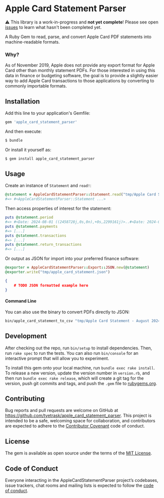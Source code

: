 # Apple Card Statement Parser

⚠️ This library is a work-in-progress and **not yet complete**! Please see open [issues](https://github.com/tyetrask/apple_card_statement_parser/issues) to learn what hasn't been completed yet.

A Ruby Gem to read, parse, and convert Apple Card PDF statements into machine-readable formats.

### Why?

As of November 2019, Apple does not provide any export format for Apple Card other than monthly statement PDFs. For those interested in using this data in finance or budgeting software, the goal is to provide a slightly easier way to add Apple Card transactions to those applications by converting to commonly importable formats.

## Installation

Add this line to your application's Gemfile:

```ruby
gem 'apple_card_statement_parser'
```

And then execute:
```sh
$ bundle
```

Or install it yourself as:
```sh
$ gem install apple_card_statement_parser
```

## Usage

Create an instance of `Statement` and `read!`:
```ruby
@statement = AppleCardStatementParser::Statement.read("tmp/Apple Card Statement - August 2024.pdf")
#=> #<AppleCardStatementParser::Statement ...>
```

Then access properties of interest for the statement:
```ruby
puts @statement.period
#=> #<Date: 2024-08-01 ((2458728j,0s,0n),+0s,2299161j)>..#<Date: 2024-08-30 ((2458757j,0s,0n),+0s,2299161j)>
puts @statement.payments
#=> [...]
puts @statement.transactions
#=> [...]
puts @statement.return_transactions
#=> [...]
```

Or output as JSON for import into your preferred finance software:
```ruby
@exporter = AppleCardStatementParser::Export::JSON.new(@statement)
@exporter.write("tmp/apple_card_statement.json")
```

```json
{
    # TODO JSON formatted example here
}
```

#### Command Line

You can also use the binary to convert PDFs directly to JSON:
```sh
bin/apple_card_statement_to_csv "tmp/Apple Card Statement - August 2024.pdf"
```

## Development

After checking out the repo, run `bin/setup` to install dependencies. Then, run `rake spec` to run the tests. You can also run `bin/console` for an interactive prompt that will allow you to experiment.

To install this gem onto your local machine, run `bundle exec rake install`. To release a new version, update the version number in `version.rb`, and then run `bundle exec rake release`, which will create a git tag for the version, push git commits and tags, and push the `.gem` file to [rubygems.org](https://rubygems.org).

## Contributing

Bug reports and pull requests are welcome on GitHub at https://github.com/tyetrask/apple_card_statement_parser. This project is intended to be a safe, welcoming space for collaboration, and contributors are expected to adhere to the [Contributor Covenant](http://contributor-covenant.org) code of conduct.

## License

The gem is available as open source under the terms of the [MIT License](https://opensource.org/licenses/MIT).

## Code of Conduct

Everyone interacting in the AppleCardStatementParser project’s codebases, issue trackers, chat rooms and mailing lists is expected to follow the [code of conduct](https://github.com/[USERNAME]/apple_card_statement_parser/blob/master/CODE_OF_CONDUCT.md).
